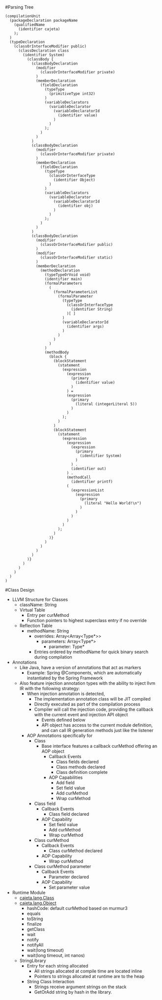 #Parsing Tree

```
(compilationUnit 
  (packageDeclaration packageName 
    (qualifiedName 
      (identifier cajeta)
    );
  ) 
  (typeDeclaration 
    (classOrInterfaceModifier public) 
      (classDeclaration class 
        (identifier System) 
          (classBody { 
            (classBodyDeclaration 
              (modifier 
                (classOrInterfaceModifier private)
              ) 
              (memberDeclaration 
                (fieldDeclaration 
                  (typeType 
                    (primitiveType int32)
                  ) 
                  (variableDeclarators 
                    (variableDeclarator 
                      (variableDeclaratorId 
                        (identifier value)
                      )
                    )
                  );
                )
              )
            ) 
            (classBodyDeclaration 
              (modifier 
                (classOrInterfaceModifier private)
              ) 
              (memberDeclaration 
                (fieldDeclaration 
                  (typeType 
                    (classOrInterfaceType 
                      (identifier Object)
                    )
                  ) 
                  (variableDeclarators 
                    (variableDeclarator 
                      (variableDeclaratorId 
                        (identifier obj)
                      )
                    )
                  );
                )
              )
            )            
            (classBodyDeclaration 
              (modifier 
                (classOrInterfaceModifier public)
              ) 
              (modifier 
                (classOrInterfaceModifier static)
              ) 
              (memberDeclaration 
                (methodDeclaration 
                  (typeTypeOrVoid void) 
                  (identifier main) 
                  (formalParameters 
                    ( 
                      (formalParameterList 
                        (formalParameter 
                          (typeType 
                            (classOrInterfaceType 
                              (identifier String)
                            )[ ]
                          ) 
                          (variableDeclaratorId 
                            (identifier args)
                          )
                        )
                      ) 
                    )
                  ) 
                  (methodBody 
                    (block { 
                      (blockStatement 
                        (statement 
                          (expression 
                            (expression 
                              (primary 
                                (identifier value)
                              )
                            ) = 
                            (expression 
                              (primary 
                                (literal (integerLiteral 5))
                              )
                            )
                          );
                        )
                      )
                      (blockStatement 
                        (statement 
                          (expression 
                            (expression 
                              (expression 
                                (primary 
                                  (identifier System)
                                )
                              ) . 
                              (identifier out)
                            ) . 
                            (methodCall 
                              (identifier printf) 
                            ( 
                              (expressionList 
                                (expression 
                                  (primary 
                                    (literal "Hello World!\n")
                                  )
                                )
                              ) 
                            )
                          )
                        );
                      )
                    )}
                  )
                )
              )
            )
          )}
        )
      )
    )
  )
)
```
#Class Design
- LLVM Structure for Classes
  - className: String
  - Virtual Table
    - Entry per curMethod
    - Function pointers to highest superclass entry if no override
  - Reflection Table
    - methodName: String
      - overrides: Array<Array<Type*>>
        - parameters: Array<Type*>
          - parameter: Type*
      - Entries ordered by methodName for quick binary search during compilation
- Annotations
  - Like Java, have a version of annotations that act as markers
    - Example: Spring @Components, which are automatically instantiated by the Spring Framework
  - Also feature injection annotation types with the ability to inject llvm IR with the following strategy:
    - When injection annotation is detected, 
      - The implementation annotation class will be JIT compiled 
      - Directly executed as part of the compilation process
      - Compiler will call the injection code, providing the callback with the current event and injection API object
        - Events defined below
        - API object has access to the current module definition, and can call IR generation methods just like the listener
    - AOP Annotations specifically for
      - Class
        - Base interface features a callback curMethod offering an AOP object
          - Callback Events
            - Class fields declared
            - Class methods declared
            - Class definition complete
          - AOP Capabilities
            - Add field
            - Set field value
            - Add curMethod
            - Wrap curMethod
      - Class field
        - Callback Events
          - Class field declared
        - AOP Capability
          - Set field value
          - Add curMethod
          - Wrap curMethod
      - Class curMethod
        - Callback Events
          - Class curMethod declared
        - AOP Capability
          - Wrap curMethod
      - Class curMethod parameter
        - Callback Events
          - Parameter declared
        - AOP Capability
          - Set parameter value
- Runtime Module
  - [cajeta.lang.Class<T>](https://docs.oracle.com/javase/8/docs/api/java/lang/Class.html)
  - [cajeta.lang.Object](https://docs.oracle.com/javase/8/docs/api/java/lang/Object.html)
    - hashCode: default curMethod based on murmur3
    - equals
    - toString
    - finalize
    - getClass
    - wait
    - notify
    - notifyAll
    - wait(long timeout)
    - wait(long timeout, int nanos)
  - StringLibrary
    - Entry for each string allocated
      - All strings allocated at compile time are located inline
      - Pointers to strings allocated at runtime are to the heap
    - String Class Interaction
      - Strings receive argument strings on the stack
      - GetOrAdd string by hash in the library.

